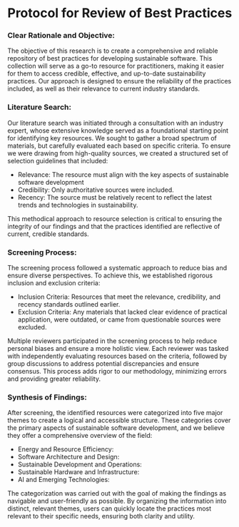 # Protocol for Review of Best Practices

### Clear Rationale and Objective:
The objective of this research is to create a comprehensive and reliable repository of best practices for developing sustainable software. This collection will serve as a go-to resource for practitioners, making it easier for them to access credible, effective, and up-to-date sustainability practices. Our approach is designed to ensure the reliability of the practices included, as well as their relevance to current industry standards.

### Literature Search:
Our literature search was initiated through a consultation with an industry expert, whose extensive knowledge served as a foundational starting point for identifying key resources. We sought to gather a broad spectrum of materials, but carefully evaluated each based on specific criteria. To ensure we were drawing from high-quality sources, we created a structured set of selection guidelines that included:
- Relevance: The resource must align with the key aspects of sustainable software development
- Credibility: Only authoritative sources were included.
- Recency: The source must be relatively recent to reflect the latest trends and technologies in sustainability. 

This methodical approach to resource selection is critical to ensuring the integrity of our findings and that the practices identified are reflective of current, credible standards.

### Screening Process:
The screening process followed a systematic approach to reduce bias and ensure diverse perspectives. To achieve this, we established rigorous inclusion and exclusion criteria:
- Inclusion Criteria: Resources that meet the relevance, credibility, and recency standards outlined earlier.
- Exclusion Criteria: Any materials that lacked clear evidence of practical application, were outdated, or came from questionable sources were excluded.

Multiple reviewers participated in the screening process to help reduce personal biases and ensure a more holistic view. Each reviewer was tasked with independently evaluating resources based on the criteria, followed by group discussions to address potential discrepancies and ensure consensus. This process adds rigor to our methodology, minimizing errors and providing greater reliability.

### Synthesis of Findings:
After screening, the identified resources were categorized into five major themes to create a logical and accessible structure. These categories cover the primary aspects of sustainable software development, and we believe they offer a comprehensive overview of the field:
- Energy and Resource Efficiency: 
- Software Architecture and Design: 
- Sustainable Development and Operations: 
- Sustainable Hardware and Infrastructure: 
- AI and Emerging Technologies: 

The categorization was carried out with the goal of making the findings as navigable and user-friendly as possible. By organizing the information into distinct, relevant themes, users can quickly locate the practices most relevant to their specific needs, ensuring both clarity and utility.
